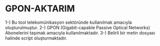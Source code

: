 # GPON-AKTARIM
1-) Bu tool telekomünikasyon sektöründe kullanılmak amacıyla oluşturulmuştur.
2-) GPON (Gigabit-capable Passive Optical Networks) Abonelerini taşımak amacıyla kullanılmaktadır.
3-) Belirli bir metin dosyası halinde script oluşturmaktadır.

